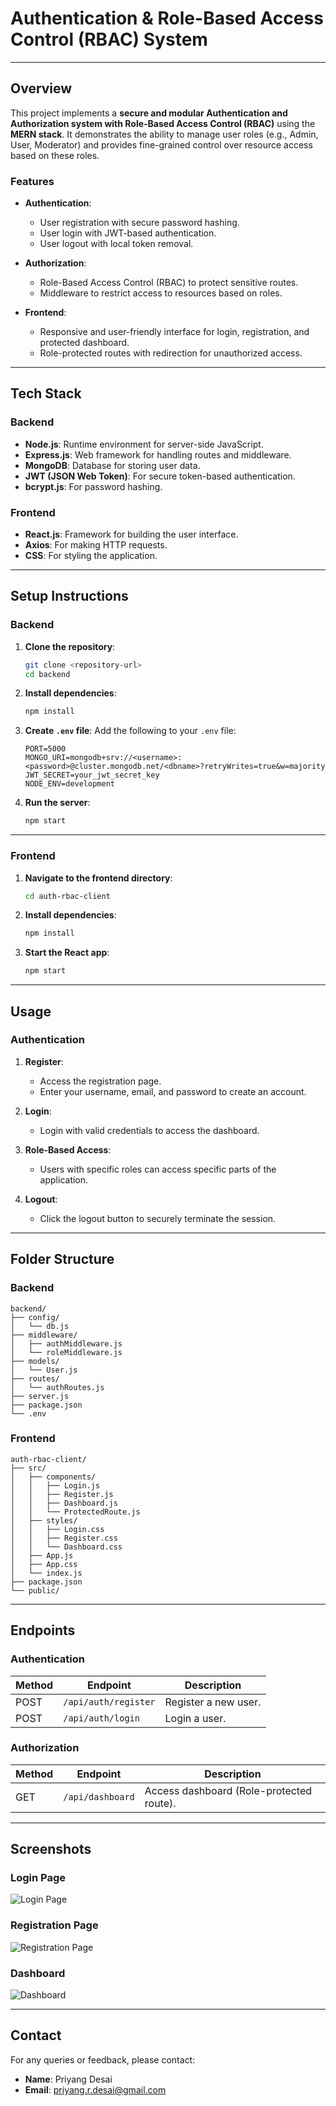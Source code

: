 
# **Authentication & Role-Based Access Control (RBAC) System**

---

## **Overview**

This project implements a **secure and modular Authentication and Authorization system with Role-Based Access Control (RBAC)** using the **MERN stack**. It demonstrates the ability to manage user roles (e.g., Admin, User, Moderator) and provides fine-grained control over resource access based on these roles.

### **Features**

- **Authentication**:
  - User registration with secure password hashing.
  - User login with JWT-based authentication.
  - User logout with local token removal.

- **Authorization**:
  - Role-Based Access Control (RBAC) to protect sensitive routes.
  - Middleware to restrict access to resources based on roles.

- **Frontend**:
  - Responsive and user-friendly interface for login, registration, and protected dashboard.
  - Role-protected routes with redirection for unauthorized access.

---

## **Tech Stack**

### **Backend**
- **Node.js**: Runtime environment for server-side JavaScript.
- **Express.js**: Web framework for handling routes and middleware.
- **MongoDB**: Database for storing user data.
- **JWT (JSON Web Token)**: For secure token-based authentication.
- **bcrypt.js**: For password hashing.

### **Frontend**
- **React.js**: Framework for building the user interface.
- **Axios**: For making HTTP requests.
- **CSS**: For styling the application.

---

## **Setup Instructions**

### **Backend**

1. **Clone the repository**:
   ```bash
   git clone <repository-url>
   cd backend
   ```

2. **Install dependencies**:
   ```bash
   npm install
   ```

3. **Create `.env` file**:
   Add the following to your `.env` file:
   ```env
   PORT=5000
   MONGO_URI=mongodb+srv://<username>:<password>@cluster.mongodb.net/<dbname>?retryWrites=true&w=majority
   JWT_SECRET=your_jwt_secret_key
   NODE_ENV=development
   ```

4. **Run the server**:
   ```bash
   npm start
   ```

---

### **Frontend**

1. **Navigate to the frontend directory**:
   ```bash
   cd auth-rbac-client
   ```

2. **Install dependencies**:
   ```bash
   npm install
   ```

3. **Start the React app**:
   ```bash
   npm start
   ```

---

## **Usage**

### **Authentication**
1. **Register**:
   - Access the registration page.
   - Enter your username, email, and password to create an account.

2. **Login**:
   - Login with valid credentials to access the dashboard.

3. **Role-Based Access**:
   - Users with specific roles can access specific parts of the application.

4. **Logout**:
   - Click the logout button to securely terminate the session.

---

## **Folder Structure**

### **Backend**
```
backend/
├── config/
│   └── db.js
├── middleware/
│   ├── authMiddleware.js
│   └── roleMiddleware.js
├── models/
│   └── User.js
├── routes/
│   └── authRoutes.js
├── server.js
├── package.json
└── .env
```

### **Frontend**
```
auth-rbac-client/
├── src/
│   ├── components/
│   │   ├── Login.js
│   │   ├── Register.js
│   │   ├── Dashboard.js
│   │   └── ProtectedRoute.js
│   ├── styles/
│   │   ├── Login.css
│   │   ├── Register.css
│   │   └── Dashboard.css
│   ├── App.js
│   ├── App.css
│   └── index.js
├── package.json
└── public/
```

---

## **Endpoints**

### **Authentication**
| Method | Endpoint             | Description          |
|--------|-----------------------|----------------------|
| POST   | `/api/auth/register` | Register a new user. |
| POST   | `/api/auth/login`    | Login a user.        |

### **Authorization**
| Method | Endpoint             | Description                               |
|--------|-----------------------|-------------------------------------------|
| GET    | `/api/dashboard`     | Access dashboard (Role-protected route). |

---

## **Screenshots**

### **Login Page**
![Login Page](#)

### **Registration Page**
![Registration Page](#)

### **Dashboard**
![Dashboard](#)

---

## **Contact**
For any queries or feedback, please contact:
- **Name**: Priyang Desai
- **Email**: priyang.r.desai@gmail.com
